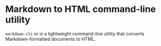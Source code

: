 Markdown to HTML command-line utility
=====================================

`markdown-cli` or is a lightweight command-line utility that converts
Markdown-formatted documents to HTML.
